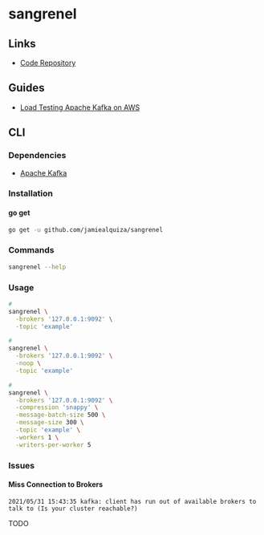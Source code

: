 # sangrenel

<!--
https://lenses.io/blog/2020/10/the-importance-of-load-testing-kafka/
https://medium.com/selectstarfromweb/lets-load-test-kafka-f90b71758afb
https://medium.com/metrosystemsro/apache-kafka-how-to-test-performance-for-clients-configured-with-ssl-encryption-3356d3a0d52b
https://blog.clairvoyantsoft.com/benchmarking-kafka-e7b7c289257d
-->

## Links

- [Code Repository](https://github.com/jamiealquiza/sangrenel)

## Guides

- [Load Testing Apache Kafka on AWS](https://grey-boundary.io/load-testing-apache-kafka-on-aws/)

## CLI

### Dependencies

- [Apache Kafka](/apache/apache-kafka.md)

### Installation

#### go get

```sh
go get -u github.com/jamiealquiza/sangrenel
```

### Commands

```sh
sangrenel --help
```

### Usage

```sh
#
sangrenel \
  -brokers '127.0.0.1:9092' \
  -topic 'example'

#
sangrenel \
  -brokers '127.0.0.1:9092' \
  -noop \
  -topic 'example'

#
sangrenel \
  -brokers '127.0.0.1:9092' \
  -compression 'snappy' \
  -message-batch-size 500 \
  -message-size 300 \
  -topic 'example' \
  -workers 1 \
  -writers-per-worker 5
```

### Issues

#### Miss Connection to Brokers

```log
2021/05/31 15:43:35 kafka: client has run out of available brokers to talk to (Is your cluster reachable?)
```

TODO
